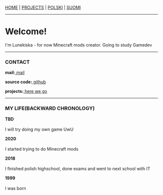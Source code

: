 <p><a href="/index">HOME</a> | <a href="/projects">    PROJECTS</a> | <a href="/pl/index">    POLSKI</a> | <a href="/fi/index">    SUOMI</a></p>

<hr>

<h1>Welcome!</h1>
<p>I'm Lunekiska - for now Minecraft mods creator. Going to study Gamedev</p>

<hr>

<h3>CONTACT</h3>
  <p><b>mail:</b><a href="mailto:juliamarta@kisca.dev"> mail</a></p>
  <p><b>source code:</b><a href="https://github.com/lunekiska"> github</a></p>
  <p><b>projects:</b><a href="/projects"> here we go</a></p>
  
<hr>
  
<h3>MY LIFE(BACKWARD CHRONOLOGY)</h3>
  <p><b>TBD</b><br><br>
    I will try doing my own game UwU</p>
  <p><b>2020</b><br><br>
    I started trying to do Minecraft mods</p>
  <p><b>2018</b><br><br>
    I finished polish highschool, done exams and went to next school with IT</p>
  <p><b>1999</b><br><br>
    I was born</p>
